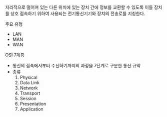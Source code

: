 지리적으로 떨어져 있는 다른 위치에 있는 장치 간에 정보를 교환할 수 있도록 이들 장치를 상호 접속하기 위하여 사용되는 전기통신기기와 장치의 전송로를 지칭한다.

주요 유형
- LAN
- MAN
- WAN

OSI 7계층
- 통신의 접속에서부터 수신하기까지의 과정을 7단계로 구분한 통신 규약
- 종류
	1. Physical
	2. Data Link
	3. Network
	4. Transport
	5. Session
	6. Presentation
	7. Application